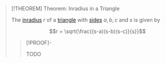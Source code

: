 >[!THEOREM] Theorem: Inradius in a Triangle
>
>The [inradius](../../../../Tangential%20Polygons/Incircle.md) $r$ of a [triangle](../../../Triangle.md) with [sides](../../../../Polygon.md) $a,b,c$ and [](../../../../Perimeter.md#^semiperimeter) $s$ is given by
>
>$$r = \sqrt{\frac{(s-a)(s-b)(s-c)}{s}}$$
>
>>[!PROOF]-
>>
>>TODO
>>
>